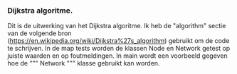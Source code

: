 ### Dijkstra algoritme.

Dit is de uitwerking van het Dijkstra algoritme. Ik heb de "algorithm" sectie van de volgende bron (https://en.wikipedia.org/wiki/Dijkstra%27s_algorithm) gebruikt om de code te schrijven. In de map tests worden de klassen Node en Network getest op juiste waarden en op foutmeldingen. In main wordt een voorbeeld gegeven hoe de """ Network """ klasse gebruikt kan worden.